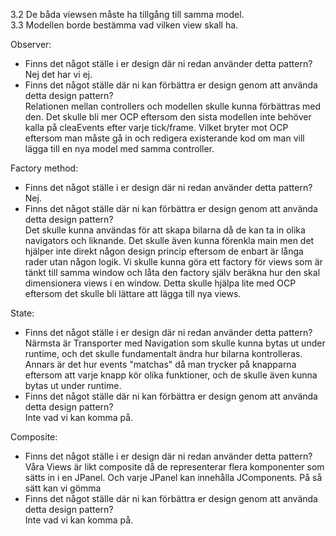 3.2
De båda viewsen måste ha tillgång till samma model.\
3.3
Modellen borde bestämma vad vilken view skall ha.

Observer:
* Finns det något ställe i er design där ni redan använder detta pattern?\
Nej det har vi ej.
* Finns det något ställe där ni kan förbättra er design genom att använda detta design pattern?\
Relationen mellan controllers och modellen skulle kunna förbättras med den. Det skulle bli mer OCP
  eftersom den sista modellen inte behöver kalla på cleaEvents efter varje tick/frame. Vilket bryter mot OCP 
  eftersom man måste gå in och redigera existerande kod om man vill lägga till en nya model med samma controller. 
  
 

Factory method:
* Finns det något ställe i er design där ni redan använder detta pattern?\
  Nej.
* Finns det något ställe där ni kan förbättra er design genom att använda detta design pattern?\
Det skulle kunna användas för att skapa bilarna då de kan ta in olika navigators och liknande. Det skulle
  även kunna förenkla main men det hjälper inte direkt någon design princip eftersom de enbart är långa rader 
  utan någon logik. Vi skulle kunna göra ett factory för views som är tänkt till samma window och låta den factory 
  själv beräkna hur den skal dimensionera views i en window. Detta skulle hjälpa lite med OCP eftersom det skulle 
  bli lättare att lägga till nya views. 


State:
* Finns det något ställe i er design där ni redan använder detta pattern?\
  Närmsta är Transporter med Navigation som skulle kunna bytas ut under runtime, och det skulle
  fundamentalt ändra hur bilarna kontrolleras. Annars är det hur events "matchas" då man trycker på knapparna
  eftersom att varje knapp kör olika funktioner, och de skulle även kunna bytas ut under runtime.
* Finns det något ställe där ni kan förbättra er design genom att använda detta design pattern?\
  Inte vad vi kan komma på.
  
Composite:
* Finns det något ställe i er design där ni redan använder detta pattern?\
  Våra Views är likt composite då de representerar flera komponenter som sätts in i en JPanel.
  Och varje JPanel kan innehålla JComponents. På så sätt kan vi gömma 
* Finns det något ställe där ni kan förbättra er design genom att använda detta design pattern?\
  Inte vad vi kan komma på.